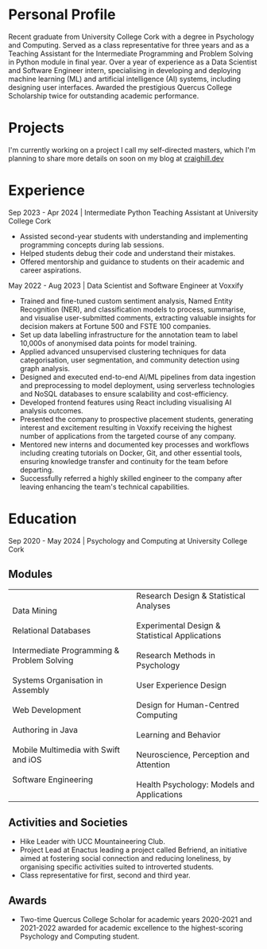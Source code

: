 # Personal Profile
Recent graduate from University College Cork with a degree in Psychology and Computing. Served as a class representative for three years and as a Teaching Assistant for the Intermediate Programming and Problem Solving in Python module in final year. Over a year of experience as a Data Scientist and Software Engineer intern, specialising in developing and deploying machine learning (ML) and artificial intelligence (AI) systems, including designing user interfaces. Awarded the prestigious Quercus College Scholarship twice for outstanding academic performance.
# Projects
I'm currently working on a project I call my self-directed masters, which I'm planning to share more details on soon on my blog at [craighill.dev](here)
# Experience
Sep 2023 - Apr 2024 | Intermediate Python Teaching Assistant at University College Cork
- Assisted second-year students with understanding and implementing programming concepts during lab sessions.
- Helped students debug their code and understand their mistakes.
- Offered mentorship and guidance to students on their academic and career aspirations.
 
May 2022 - Aug 2023 | Data Scientist and Software Engineer at Voxxify
- Trained and fine-tuned custom sentiment analysis, Named Entity Recognition (NER), and classification models to process, summarise, and visualise user-submitted comments, extracting valuable insights for decision makers at Fortune 500 and FSTE 100 companies.
- Set up data labelling infrastructure for the annotation team to label 10,000s of anonymised data points for model training.
- Applied advanced unsupervised clustering techniques for data categorisation, user segmentation, and community detection using graph analysis.
- Designed and executed end-to-end AI/ML pipelines from data ingestion and preprocessing to model deployment, using serverless technologies and NoSQL databases to ensure scalability and cost-efficiency.
- Developed frontend features using React including visualising AI analysis outcomes.
- Presented the company to prospective placement students, generating interest and excitement resulting in Voxxify receiving the highest number of applications from the targeted course of any company.
- Mentored new interns and documented key processes and workflows including creating tutorials on Docker, Git, and other essential tools, ensuring knowledge transfer and continuity for the team before departing.
- Successfully referred a highly skilled engineer to the company after leaving enhancing the team's technical capabilities.
# Education
Sep 2020 - May 2024 | Psychology and Computing at University College Cork
## Modules

|   |   |
|---|---|
|Data Mining<br><br>Relational Databases<br><br>Intermediate Programming & Problem Solving<br><br>Systems Organisation in Assembly<br><br>Web Development<br><br>Authoring in Java<br><br>Mobile Multimedia with Swift and iOS<br><br>Software Engineering|Research Design & Statistical Analyses<br><br>Experimental Design & Statistical Applications<br><br>Research Methods in Psychology <br><br>User Experience Design<br><br>Design for Human-Centred Computing<br><br>Learning and Behavior<br><br>Neuroscience, Perception and Attention<br><br>Health Psychology: Models and Applications|

## Activities and Societies
- Hike Leader with UCC Mountaineering Club. 
- Project Lead at Enactus leading a project called Befriend, an initiative aimed at fostering social connection and reducing loneliness, by organising specific activities suited to introverted students. 
- Class representative for first, second and third year.
## Awards
- Two-time Quercus College Scholar for academic years 2020-2021 and 2021-2022 awarded for academic excellence to the highest-scoring Psychology and Computing student.
